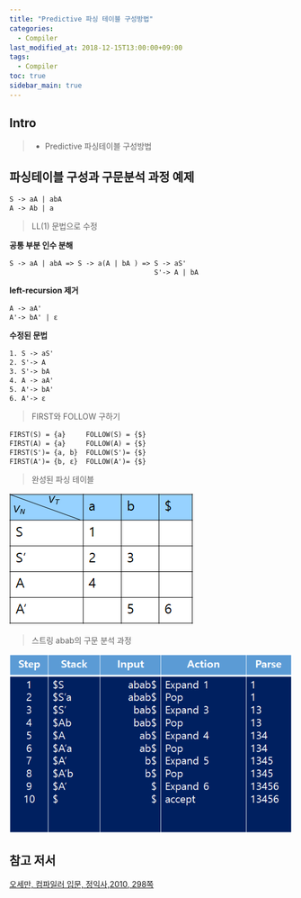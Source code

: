 ```yaml
---
title: "Predictive 파싱 테이블 구성방법"
categories: 
  - Compiler
last_modified_at: 2018-12-15T13:00:00+09:00
tags: 
  - Compiler 
toc: true
sidebar_main: true
---
```


## Intro

> - Predictive 파싱테이블 구성방법

## 파싱테이블 구성과 구문분석 과정 예제

```
S -> aA | abA
A -> Ab | a
```

> LL(1) 문법으로 수정

**공통 부분 인수 분해**
```
S -> aA | abA => S -> a(A | bA ) => S -> aS'
                                    S'-> A | bA
```

**left-recursion 제거**

```
A -> aA'
A'-> bA' | ε
```

**수정된 문법**

```
1. S -> aS'
2. S'-> A
3. S'-> bA
4. A -> aA'
5. A'-> bA'
6. A'-> ε
```

> FIRST와 FOLLOW 구하기

```
FIRST(S) = {a}     FOLLOW(S) = {$}
FIRST(A) = {a}     FOLLOW(A) = {$}
FIRST(S')= {a, b}  FOLLOW(S')= {$}
FIRST(A')= {b, ε}  FOLLOW(A')= {$}
```
> 완성된 파싱 테이블

![1](https://github.com/lesslate/lesslate.github.io/blob/master/assets/img/compiler/PARSING/1.png?raw=true)




>스트링 abab의 구문 분석 과정

![2](https://github.com/lesslate/lesslate.github.io/blob/master/assets/img/compiler/PARSING/2.png?raw=true)



## 참고 저서

[오세만, 컴파일러 입문, 정익사,2010, 298쪽](https://book.naver.com/bookdb/book_detail.nhn?bid=6324381)

